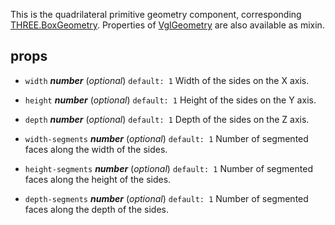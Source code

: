 This is the quadrilateral primitive geometry component, corresponding [THREE.BoxGeometry](https://threejs.org/docs/index.html#api/geometries/BoxGeometry). Properties of [VglGeometry](vgl-geometry) are also available as mixin. 



## props 
- `width` ***number*** (*optional*) `default: 1` 
Width of the sides on the X axis. 

- `height` ***number*** (*optional*) `default: 1` 
Height of the sides on the Y axis. 

- `depth` ***number*** (*optional*) `default: 1` 
Depth of the sides on the Z axis. 

- `width-segments` ***number*** (*optional*) `default: 1` 
Number of segmented faces along the width of the sides. 

- `height-segments` ***number*** (*optional*) `default: 1` 
Number of segmented faces along the height of the sides. 

- `depth-segments` ***number*** (*optional*) `default: 1` 
Number of segmented faces along the depth of the sides. 



